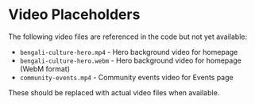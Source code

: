 # Video Placeholders

The following video files are referenced in the code but not yet available:

- `bengali-culture-hero.mp4` - Hero background video for homepage
- `bengali-culture-hero.webm` - Hero background video for homepage (WebM format)
- `community-events.mp4` - Community events video for Events page

These should be replaced with actual video files when available.
